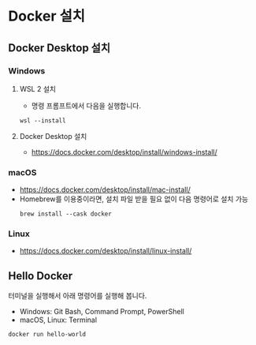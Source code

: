 # Docker 설치

## Docker Desktop 설치

### Windows

1. WSL 2 설치
   - 명령 프롬프트에서 다음을 실행합니다.
   ```
   wsl --install
   ```

1. Docker Desktop 설치
   - https://docs.docker.com/desktop/install/windows-install/

### macOS

- https://docs.docker.com/desktop/install/mac-install/
- Homebrew를 이용중이라면, 설치 파일 받을 필요 없이 다음 명령어로 설치 가능
   ```
   brew install --cask docker
   ```

### Linux

- https://docs.docker.com/desktop/install/linux-install/


## Hello Docker
터미널을 실행해서 아래 명령어를 실행해 봅니다.
- Windows: Git Bash, Command Prompt, PowerShell
- macOS, Linux: Terminal

```sh
docker run hello-world
```